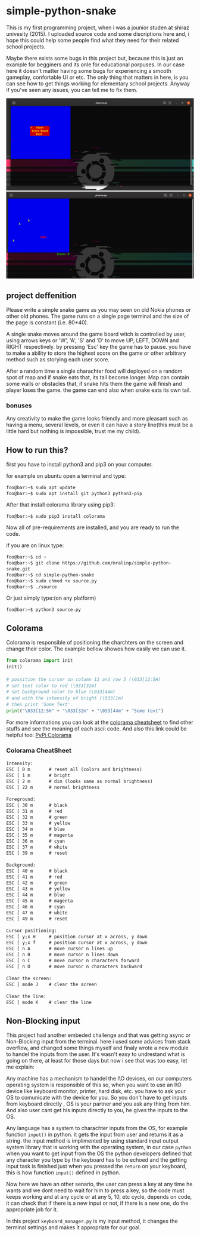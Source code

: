 simple-python-snake
======
This is my first programming project, when i was a jounior studen at shiraz univesity (2015). 
I uploaded source code and some discriptions here and, i hope this could help some people find what they need for their related school projects.

Maybe there exists some bugs in this project but, because this is just an example for begginers and its onle for educational porpuses. In our case here it doesn't matter having some bugs for experiencing a smooth gameplay, confortable UI or etc. The only thing that matters in here, is you can see how to get things working for elementary school projects. Anyway if you've seen any issues, you can tell me to fix them.

![menu image](https://github.com/mralinp/simple-python-snake/blob/master/img1.png)
![game environment](https://github.com/mralinp/simple-python-snake/blob/master/img2.png)
## project deffenition
Please write a simple snake game as you may seen on old Nokia phones or other old phones.
The game runs on a single page terminal and the size of the page is constant (i.e. 80*40).

A single snake moves around the game board witch is controlled by user, using arrows keys or 'W', 'A', 'S' and 'D' to move UP, LEFT, DOWN and RIGHT respectively.
by pressing 'Esc' key the game has to pause. you have to make a ability to store the highest score on the game or other arbitrary method such as storying each user score.

After a random time a single charachter food will deployed on a random spot of map and if snake eats that, its tail become longer.
Map can contain some walls or obstacles that, if snake hits them the game will finish and player loses the game. the game can end also when snake eats its own tail.

### bonuses

Any creativity to make the game looks friendly and more pleasant such as having a menu, several levels, or even it can have a story line(this must be a little hard but nothing is impossible, trust me my child).

## How to run this?

first you have to install python3 and pip3 on your computer.

for example on ubuntu open a terminal and type:

```console
foo@bar:~$ sudo apt update
foo@bar:~$ sudo apt install git python3 python3-pip
```


After that install colorama library using pip3:

```console
foo@bar:~$ sudo pip3 install colorama
```

Now all of pre-requirements are installed, and you are ready to run the code.

if you are on linux type:

```console
foo@bar:~$ cd ~
foo@bar:~$ git clone https://github.com/mralinp/simple-python-snake.git
foo@bar:~$ cd simple-python-snake
foo@bar:~$ sudo chmod +x source.py
foo@bar:~$ ./source
```

Or just simply type:(on any platform)

```console
foo@bar:~$ python3 source.py
```

## Colorama
Colorama is responsible of positioning the charchters on the screen and change their color.
The example bellow showes how easily we can use it.

```python
from colorama import init
init()

# possition the cursor on column 12 and row 5 (\033[12;5H)
# set text color to red (\033[32m)
# set background color to blue (\033[44m)
# and with the intensity of bright (\033[1m)
# then print 'Some Text'.
print("\033[12;5H" + "\033[32m" + "\033[44m" + "Some text")
```
For more informations you can look at the [colorama cheatsheet](#colorama-cheatsheet) to find other stuffs and see the meaning of each ascii code.
And also this link could be helpful too: [PyPi Colorama](https://pypi.org/project/colorama/)


### Colorama CheatSheet

```
Intensity:
ESC [ 0 m       # reset all (colors and brightness)
ESC [ 1 m       # bright
ESC [ 2 m       # dim (looks same as normal brightness)
ESC [ 22 m      # normal brightness

Foreground:
ESC [ 30 m      # black
ESC [ 31 m      # red
ESC [ 32 m      # green
ESC [ 33 m      # yellow
ESC [ 34 m      # blue
ESC [ 35 m      # magenta
ESC [ 36 m      # cyan
ESC [ 37 m      # white
ESC [ 39 m      # reset

Background:
ESC [ 40 m      # black
ESC [ 41 m      # red
ESC [ 42 m      # green
ESC [ 43 m      # yellow
ESC [ 44 m      # blue
ESC [ 45 m      # magenta
ESC [ 46 m      # cyan
ESC [ 47 m      # white
ESC [ 49 m      # reset

Cursor positioning:
ESC [ y;x H     # position cursor at x across, y down
ESC [ y;x f     # position cursor at x across, y down
ESC [ n A       # move cursor n lines up
ESC [ n B       # move cursor n lines down
ESC [ n C       # move cursor n characters forward
ESC [ n D       # move cursor n characters backward

Clear the screen:
ESC [ mode J    # clear the screen

Clear the line:
ESC [ mode K    # clear the line
```

## Non-Blocking input
This project had another embeded challenge and that was getting async or Non-Blocking input from the terminal. here i used some advices from stack overflow, and changed some things myself and finaly wrote a new module to handel the inputs from the user. It's wasn't easy to undrestand what is going on there, at least for those days but now i see that was too easy, let me explain:

Any machine has a mechanism to handel the I\O devices, on our computers operating system is responsible of this so, when you want to use an I\O device like keyboard monitor, printer, hard disk, etc. you have to ask your OS to comunicate with the device for you. So you don't have to get inputs from keyboard directly , OS is your partner and you ask any thing from him. And also user cant get his inputs directly to you, he gives the inputs to the OS.

Any language has a system to charachter inputs from the OS, for example function `input()` in python. it gets the input from user and returns it as a string. the input method is implimented by using standard input output system library that is working with the operating system, in our case `python` when you want to get input from the OS the python developers defined that any character you type by the keyboard has to be echoed and the getting input task is finished just when you pressed the `return` on your keyboard, this is how function `input()` defined in python.

Now here we have an other senario, the user can press a key at any time he wants and we dont need to wait for him to press a key, so the code must keeps working and at any cycle or at any 5, 10, etc cycle, depends on code, it can check that if there is a new input or not, if there is a new one, do the appropriate job for it.

In this project `keyboard_manager.py` is my input method, it changes the terminal settings and makes it appropriate for our goal.

